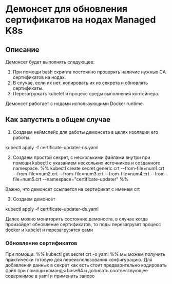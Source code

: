 # Демонсет для обновления сертификатов на нодах Managed K8s

## Описание 
Демонсет  будет выполнять следующее: 

1. При помощи bash скрипта постояннo проверять наличие нужных CA сертификатов на нодах.
2. В случае, если их нет, копировать их из секрета и обновлять сертификаты.
3. Перезагружать kubelet и процесс среды выполнения контейнера.

Демонсет работает с нодами использующими Docker runtime. 

## Как запустить в общем случае

1) Создаем неймспейс для работы демонсета в целях изоляции его работы. 

kubectl apply -f certificate-updater-ns.yaml

2) Создаем простой секрет, с несколькими файлами внутри при помощи kubectl с указанием нескольких источников и созданного namespace. 
%%
kubectl create secret generic crt   --from-file=num1.crt --from-file=num2.crt --from-file=num3.crt --from-file=num4.crt --from-file=num5.crt --namespace="certificate-updater"
%%

Важно, что демонсет ссылается на сертификат с именем crt 

3) Создаем демонсет


kubectl apply -f certificate-updater-ds.yaml

Далее можно мониторить состояние демонсета, в случае когда произойдет обновление сертификатов, то поды  перезагрузят процесс docker и kubelet и перезагрузятся сами


### Обновление сертификатов

При помощи: 
%%
kubectl get secret crt -o yaml
%%
мы можем получить практически готовую для переиспользования конфигурацию. Для добавления данных в секрет как есть стоит предварительно кодировать файл при помощи команды base64 и дописать соотвествующее содержимое в yaml и применить заново
